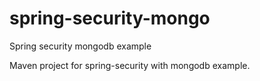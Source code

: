 spring-security-mongo
=====================

Spring security mongodb example

Maven project for spring-security with mongodb example.


